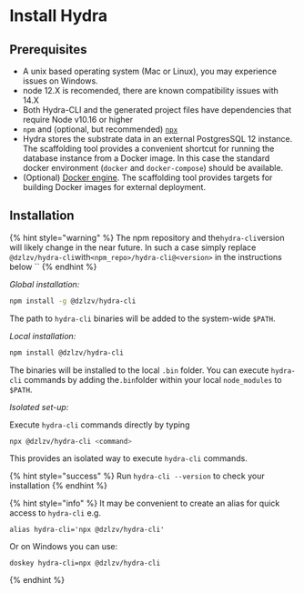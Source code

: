 # Install Hydra

## Prerequisites

* A unix based operating system (Mac or Linux), you may experience issues on Windows.  
* node 12.X is recomended, there are known compatibility issues with 14.X  
* Both Hydra-CLI and the generated project files have dependencies that require Node v10.16 or higher
* `npm` and \(optional, but recommended\) [`npx`](https://www.npmjs.com/package/npx)
* Hydra stores the substrate data in an external PostgresSQL 12 instance. The scaffolding tool provides a convenient shortcut for running the database instance from a Docker image. In this case the standard docker environment \(`docker` and `docker-compose`\) should be available.
* \(Optional\) [Docker engine](https://docs.docker.com/engine/install/). The scaffolding tool provides targets for building Docker images for external deployment.

## Installation

{% hint style="warning" %}
The npm repository and the`hydra-cli`version will likely change in the near future. In such a case simply replace `@dzlzv/hydra-cli`with`<npm_repo>/hydra-cli@<version>` in the instructions below \`\`
{% endhint %}

_Global installation:_

```bash
npm install -g @dzlzv/hydra-cli
```

The path to `hydra-cli` binaries will be added to the system-wide `$PATH`.

_Local installation:_

```bash
npm install @dzlzv/hydra-cli
```

The binaries will be installed to the local `.bin` folder. You can execute `hydra-cli` commands by adding the`.bin`folder within your local `node_modules` to `$PATH`.

_Isolated set-up:_

Execute `hydra-cli` commands directly by typing

```bash
npx @dzlzv/hydra-cli <command>
```

This provides an isolated way to execute `hydra-cli` commands.

{% hint style="success" %}
Run `hydra-cli --version` to check your installation
{% endhint %}

{% hint style="info" %}
It may be convenient to create an alias for quick access to `hydra-cli` e.g.

```text
alias hydra-cli='npx @dzlzv/hydra-cli'
```

Or on Windows you can use:

```text
doskey hydra-cli=npx @dzlzv/hydra-cli
```
{% endhint %}

